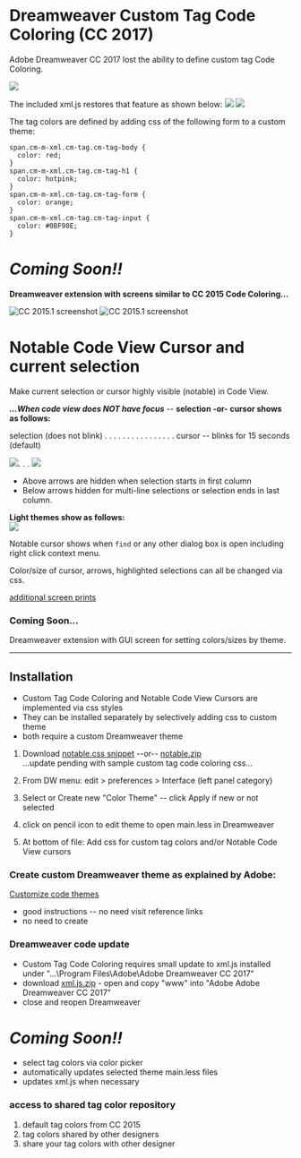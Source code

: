 # Dreamweaver Custom Tag Code Coloring (CC 2017)  

Adobe Dreamweaver CC 2017 lost the ability to define custom tag Code Coloring. 
 
![](http://i.imgur.com/ofEBslS.png)

The included xml.js restores that feature as shown below:
![](http://i.imgur.com/UDrZsS6.png) 
![](http://i.imgur.com/RJg4zVx.png)

The tag colors are defined by adding css of the following form to a custom theme:

    span.cm-m-xml.cm-tag.cm-tag-body {
      color: red;
    }
    span.cm-m-xml.cm-tag.cm-tag-h1 {
      color: hotpink;
    }
    span.cm-m-xml.cm-tag.cm-tag-form {
      color: orange;
    }
    span.cm-m-xml.cm-tag.cm-tag-input {
      color: #0BF90E;
    }
    
# *Coming Soon!!* #

**Dreamweaver extension with screens similar to CC 2015 Code Coloring...**

![CC 2015.1 screenshot](http://i.imgur.com/3QKBcIv.png)
![CC 2015.1 screenshot](http://i.imgur.com/6DGRxH0.png)

# Notable Code View Cursor and current selection 

Make current selection or cursor highly visible (notable) in Code View.

***...When code view does NOT have focus*** -- **selection -or- cursor shows as follows:**

selection (does not blink) . . . . . . . . . . . . . . . . cursor -- blinks for 15 seconds (default)  

![](http://i.imgur.com/OzB4wvr.png). . . ![](http://i.imgur.com/Do9WrSb.gif)  

- Above arrows are hidden when selection starts in first column
- Below arrows hidden for multi-line selections or selection ends in last column.
  
**Light themes show as follows:**  
![](http://i.imgur.com/zSy4llI.png)  

Notable cursor shows when `find` or any other dialog box is open including right click context menu.

Color/size of cursor, arrows, highlighted selections can all be changed via css.

[additional screen prints](screenprints/code-view-cursor.md)

### Coming Soon...

Dreamweaver extension with GUI screen for setting colors/sizes by theme. 

---------------------------------------------------------------------------

## Installation

- Custom Tag Code Coloring and Notable Code View Cursors are implemented via css styles
- They can be installed separately by selectively adding css to custom theme
- both require a custom Dreamweaver theme


1. Download [notable.css snippet](https://github.com/flkeysgeek/DW-CC-2017-code-coloring-pref/blob/master/notable.less) --or-- [notable.zip](https://github.com/flkeysgeek/DW-CC-2017-code-coloring-pref/blob/master/notable.zip)  
...update pending with sample custom tag code coloring css...
  
2. From DW menu: edit > preferences > Interface (left panel category)

3. Select or Create new "Color Theme" -- click Apply if new or not selected

4. click on pencil icon to edit theme to open main.less in Dreamweaver  

5. At bottom of file: Add css for custom tag colors and/or Notable Code View cursors

### Create custom Dreamweaver theme as explained by Adobe: 
[Customize code themes](https://helpx.adobe.com/dreamweaver/using/customize-code-coloring.html)  
- good instructions -- no need visit reference links
- no need to create 

### Dreamweaver code update

- Custom Tag Code Coloring requires small update to xml.js installed under 
"...\Program Files\Adobe\Adobe Dreamweaver CC 2017\"
- download [xml.js.zip](https://github.com/flkeysgeek/DW-CC-2017-code-coloring-pref/blob/master/src/xml.js%20(custom-tag-colors).2017-06-20%20beta.zip) - open and copy "www" into "Adobe Adobe Dreamweaver CC 2017" 
- close and reopen Dreamweaver

    
# *Coming Soon!!* #

- select tag colors via color picker
- automatically updates selected theme main.less files
- updates xml.js when necessary

### access to shared tag color repository 

1. default tag colors from CC 2015
2. tag colors shared by other designers
3. share your tag colors with other designer  
 
